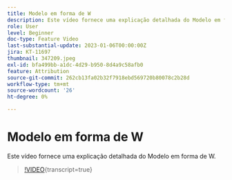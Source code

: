 ```yaml
---
title: Modelo em forma de W
description: Este vídeo fornece uma explicação detalhada do Modelo em forma de W.
role: User
level: Beginner
doc-type: Feature Video
last-substantial-update: 2023-01-06T00:00:00Z
jira: KT-11697
thumbnail: 347209.jpeg
exl-id: bfa499bb-a1dc-4d29-b950-8d4a9c58afb0
feature: Attribution
source-git-commit: 262cb13fa02b32f7918ebd569720b80078c2b28d
workflow-type: tm+mt
source-wordcount: '26'
ht-degree: 0%

---
```


# Modelo em forma de W

Este vídeo fornece uma explicação detalhada do Modelo em forma de W.

>[!VIDEO](https://video.tv.adobe.com/v/347209/?learn=on){transcript=true}
